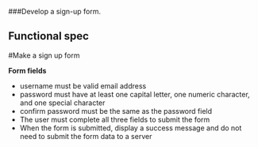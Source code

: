 ###Develop a sign-up form.


## **Functional spec**

#Make a sign up form

**Form fields**
- username 
 must be valid email address
- password
 must have at least one capital letter, one numeric character, and one special character
- confirm password
 must be the same as the password field
- The user must complete all three fields to submit the form
- When the form is submitted, display a success message and do not need to submit
the form data to a server
